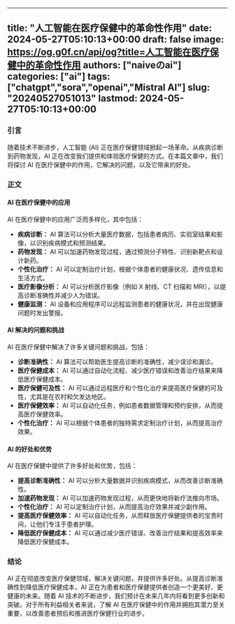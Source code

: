 
---
title: "人工智能在医疗保健中的革命性作用"
date: 2024-05-27T05:10:13+00:00
draft: false
image: https://og.g0f.cn/api/og?title=人工智能在医疗保健中的革命性作用
authors: ["naiveのai"]
categories: ["ai"]
tags: ["chatgpt","sora","openai","Mistral AI"]
slug: "20240527051013"
lastmod: 2024-05-27T05:10:13+00:00
---
### 引言

随着技术不断进步，人工智能 (AI) 正在医疗保健领域掀起一场革命。从疾病诊断到药物发现，AI 正在改变我们提供和体验医疗保健的方式。在本篇文章中，我们将探讨 AI 在医疗保健中的作用，它解决的问题，以及它带来的好处。

### 正文

#### AI 在医疗保健中的应用

AI 在医疗保健中的应用广泛而多样化，其中包括：

- **疾病诊断：** AI 算法可以分析大量医疗数据，包括患者病历、实验室结果和影像，以识别疾病模式和预测结果。
- **药物发现：** AI 可以加速药物发现过程，通过预测分子特性、识别新靶点和设计新药。
- **个性化治疗：** AI 可以定制治疗计划，根据个体患者的健康状况、遗传信息和生活方式。
- **医疗影像分析：** AI 可以分析医疗影像（例如 X 射线、CT 扫描和 MRI），以提高诊断准确性并减少人为错误。
- **健康监测：** AI 设备和应用程序可以远程监测患者的健康状况，并在出现健康问题时发出警报。

#### AI 解决的问题和挑战

AI 在医疗保健中解决了许多关键问题和挑战，包括：

- **诊断准确性：** AI 算法可以帮助医生提高诊断的准确性，减少误诊和漏诊。
- **医疗保健成本：** AI 可以通过自动化流程、减少医疗错误和改善治疗结果来降低医疗保健成本。
- **医疗保健可及性：** AI 可以通过远程医疗和个性化治疗来提高医疗保健的可及性，尤其是在农村和欠发达地区。
- **医疗保健效率：** AI 可以自动化任务，例如患者数据管理和预约安排，从而提高医疗保健效率。
- **个性化治疗：** AI 可以根据个体患者的独特需求定制治疗计划，从而提高治疗效果。

#### AI 的好处和优势

AI 在医疗保健中提供了许多好处和优势，包括：

- **提高诊断准确性：** AI 可以分析大量数据并识别疾病模式，从而改善诊断准确性。
- **加速药物发现：** AI 可以加速药物发现过程，从而更快地将新疗法推向市场。
- **个性化治疗：** AI 可以定制治疗计划，从而提高治疗效果并减少副作用。
- **提高医疗保健效率：** AI 可以自动化任务，从而释放医疗保健提供者的宝贵时间，让他们专注于患者护理。
- **降低医疗保健成本：** AI 可以通过减少医疗错误、改善治疗结果和提高效率来降低医疗保健成本。

### 结论

AI 正在彻底改变医疗保健领域，解决关键问题，并提供许多好处。从提高诊断准确性到降低医疗保健成本，AI 正在为患者和医疗保健提供者创造一个更美好、更健康的未来。随着 AI 技术的不断进步，我们预计在未来几年内将看到更多创新和突破。对于所有利益相关者来说，了解 AI 在医疗保健中的作用并拥抱其潜力至关重要，以改善患者预后和推进医疗保健行业的进步。